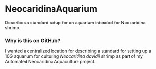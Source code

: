 # NeocaridinaAquarium
Describes a standard setup for an aquarium intended for Neocaridina shrimp.


### Why is this on GitHub?
I wanted a centralized location for describing a standard for setting up a 10G aquarium
for culturing _Neocaridina davidii_ shrimp as part of my Automated Neocaridina Aquaculture
project.
